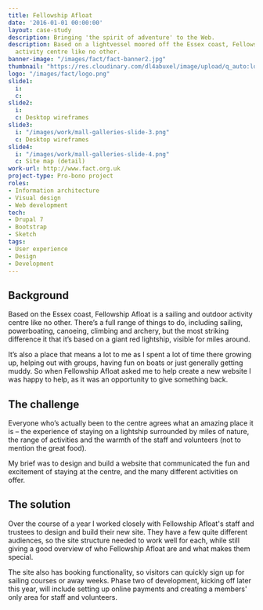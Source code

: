 ```yaml
---
title: Fellowship Afloat
date: '2016-01-01 00:00:00'
layout: case-study
description: Bringing 'the spirit of adventure' to the Web.
description: Based on a lightvessel moored off the Essex coast, Fellowship Afloat is an outdoor
  activity centre like no other.
banner-image: "/images/fact/fact-banner2.jpg"
thumbnail: "https://res.cloudinary.com/dl4abuxel/image/upload/q_auto:low/v1537975996/fact.jpg"
logo: "/images/fact/logo.png"
slide1: 
  i:
  c:
slide2: 
  i:
  c: Desktop wireframes
slide3:
  i: "/images/work/mall-galleries-slide-3.png"
  c: Desktop wireframes
slide4:
  i: "/images/work/mall-galleries-slide-4.png"
  c: Site map (detail)
work-url: http://www.fact.org.uk
project-type: Pro-bono project
roles:
- Information architecture
- Visual design
- Web development
tech:
- Drupal 7
- Bootstrap
- Sketch
tags:
- User experience
- Design
- Development
---
```


## Background
Based on the Essex coast, Fellowship Afloat is a sailing and outdoor activity centre like no other. There’s a full range of things to do, including sailing, powerboating, canoeing, climbing and archery, but the most striking difference it that it’s based on a giant red lightship, visible for miles around.

It’s also a place that means a lot to me as I spent a lot of time there growing up, helping out with groups, having fun on boats or just generally getting muddy. So when Fellowship Afloat asked me to help create a new website I was happy to help, as it was an opportunity to give something back.

## The challenge
Everyone who’s actually been to the centre agrees what an amazing place it is – the experience of staying on a lightship surrounded by miles of nature, the range of activities and the warmth of the staff and volunteers (not to mention the great food).

My brief was to design and build a website that communicated the fun and excitement of staying at the centre, and the many different activities on offer.

## The solution

Over the course of a year I worked closely with Fellowship Afloat's staff and trustees to design and build their new site. They have a few quite different audiences, so the site structure needed to work well for each, while still giving a good overview of who Fellowship Afloat are and what makes them special.

The site also has booking functionality, so visitors can quickly sign up for sailing courses or away weeks. Phase two of development, kicking off later this year, will include setting up online payments and creating a members' only area for staff and volunteers.